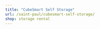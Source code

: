 ```yaml
---
title: "CubeSmart Self Storage"
url: /saint-paul/cubesmart-self-storage/
shop: storage rental
---
```

